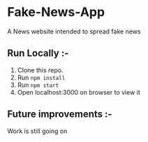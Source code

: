 # Fake-News-App
A News website intended to spread fake news

## Run Locally :-
1. Clone this repo.
2. Run ```npm install ```
3. Run ```npm start ```
4. Open localhost:3000 on browser to view it

## Future improvements :-
Work is still going on
